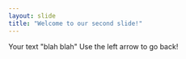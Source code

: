 ```yaml
---
layout: slide
title: "Welcome to our second slide!"
---
```

Your text "blah blah"
Use the left arrow to go back!

